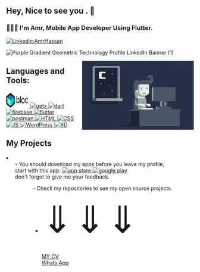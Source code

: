 

## Hey, Nice to see you . 👋
### 👨🏻‍💻 I'm Amr, Mobile App Developer Using Flutter.

[![Linkedin:AmrHassan](https://img.shields.io/badge/-Amr-blue?style=flat-square&logo=Linkedin&logoColor=white&link=https://www.linkedin.com/in/amr-hassan-729949184/)](https://www.linkedin.com/in/amr-hassan-729949184/)




![Purple Gradient Geometric Technology Profile LinkedIn Banner  (1)](https://res.cloudinary.com/practicaldev/image/fetch/s--ceL8oyoP--/c_imagga_scale,f_auto,fl_progressive,h_420,q_auto,w_1000/https://res.cloudinary.com/arthurdenner/image/upload/v1594144443/posts/light_dark_themes.png)





<img alt="Night Coding" src="https://raw.githubusercontent.com/AVS1508/AVS1508/master/assets/Night-Coding.gif" align="right"/>




## Languages and Tools:   <p align="left">
 <a href="https://pub.dev/packages/flutter_bloc" target="_blank" rel="noreferrer"> <img src="https://raw.githubusercontent.com/felangel/bloc/master/docs/assets/bloc_logo_full.png" alt="bloc" width="60" height="40" /> </a>
        <a href="https://pub.dev/packages/get" target="_blank" rel="noreferrer"> <img src="https://ducafecat.gallerycdn.vsassets.io/extensions/ducafecat/getx-template/1.2.18/1648028740675/Microsoft.VisualStudio.Services.Icons.Default" alt="getx" width="40" height="40" /> </a>
        <a href="https://dart.dev" target="_blank" rel="noreferrer"> <img src="https://www.vectorlogo.zone/logos/dartlang/dartlang-icon.svg" alt="dart" width="40" height="40" /> </a>
        <a href="https://firebase.google.com/" target="_blank" rel="noreferrer"> <img src="https://www.vectorlogo.zone/logos/firebase/firebase-icon.svg" alt="firebase" width="40" height="40" /> </a>
        <a href="https://flutter.dev" target="_blank" rel="noreferrer"> <img src="https://www.vectorlogo.zone/logos/flutterio/flutterio-icon.svg" alt="flutter" width="40" height="40" /> </a>
        <a href="https://postman.com" target="_blank" rel="noreferrer"> <img src="https://www.vectorlogo.zone/logos/getpostman/getpostman-icon.svg" alt="postman" width="40" height="40" /> </a>
        <a href="https://html.com/" target="_blank" rel="noreferrer"> <img src="https://upload.wikimedia.org/wikipedia/commons/thumb/6/61/HTML5_logo_and_wordmark.svg/1200px-HTML5_logo_and_wordmark.svg.png" alt="HTML" width="40" height="40" /> </a>
        <a href="https://www.w3.org/Style/CSS/Overview.en.html" target="_blank" rel="noreferrer"> <img src="https://upload.wikimedia.org/wikipedia/commons/thumb/d/d5/CSS3_logo_and_wordmark.svg/1452px-CSS3_logo_and_wordmark.svg.png" alt="CSS" width="40" height="40" /> </a>
        <a href="https://www.javascript.com/" target="_blank" rel="noreferrer"> <img src="https://upload.wikimedia.org/wikipedia/commons/thumb/d/d4/Javascript-shield.svg/1200px-Javascript-shield.svg.png" alt="JS" width="40" height="40" /> </a>
        <a href="https://wordpress.com/" target="_blank" rel="noreferrer"> <img src="https://upload.wikimedia.org/wikipedia/commons/thumb/9/98/WordPress_blue_logo.svg/1024px-WordPress_blue_logo.svg.png" alt="WordPress" width="40" height="40" /> </a>
        <a href="https://www.adobe.com/mena_en/products/xd.html" target="_blank" rel="noreferrer"> <img src="https://upload.wikimedia.org/wikipedia/commons/thumb/c/c2/Adobe_XD_CC_icon.svg/1051px-Adobe_XD_CC_icon.svg.png" alt="XD" width="40" height="40" /> </a>
</p>



## My Projects
<li>
 <ul>
     - You should download my apps before you leave my profile,<br>
   start with this app: 
   <a href="https://apps.apple.com/eg/app/cybertooth-dental/id1614681616" target="_blank" rel="noreferrer"> <img src="https://upload.wikimedia.org/wikipedia/commons/thumb/a/ab/Apple-logo.png/640px-Apple-logo.png" alt="app store" width="30" height="30" /> </a>
    <a href="https://play.google.com/store/apps/details?id=app.cybertooth.cybertooth" target="_blank" rel="noreferrer"> <img src="https://upload.wikimedia.org/wikipedia/commons/6/66/Android_robot.png" alt="google play" width="30" height="30" /> </a>
   <br>
   don't forget to give me your feedback.<br>
  <ul/>
  
  <ul>
      - Check my repositories to see my open source projects.

  <ul/>
<li/>



   
   <span style='font-size:100px;'>&#8659;</span>
   <span style='font-size:100px;'>&#8659;</span>
   <span style='font-size:100px;'>&#8659;</span>
   
   <br>
       <a href="https://drive.google.com/file/d/1cjGGrNm2QLe6SuALJrZEY_cMuDwf4hky/view?usp=sharing" target="_blank" rel="noreferrer"> MY CV  </a><br>
       <a href="https://api.whatsapp.com/send?phone=01097195758" target="_blank" rel="noreferrer"> Whats App</a>





